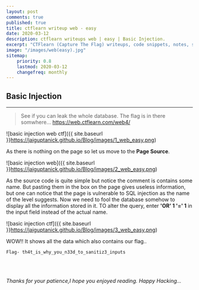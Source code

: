 ```yaml
---
layout: post
comments: true
published: true
title: ctflearn writeup web - easy
date: 2020-03-12
description: ctflearn writeups web | easy | Basic Injection.
excerpt: "CTFlearn (Capture The Flag) writeups, code snippets, notes, scripts for beginners web(easy).."
image: "/images/web(easy).jpg"
sitemap:
    priority: 0.8
    lastmod: 2020-03-12
    changefreq: monthly
---
```


## Basic Injection

---
>See if you can leak the whole database. The flag is in there somwhere… 
https://web.ctflearn.com/web4/

![basic injection web ctf]({{ site.baseurl }}https://jaiguptanick.github.io/Blog/images/1_web_easy.png)

As there is nothing on the page so let us move to the **Page Source**.

![basic injection web]({{ site.baseurl }}https://jaiguptanick.github.io/Blog/images/2_web_easy.png)

As the source code is quite simple but notice the comment is contains some name.
But pasting them in the box on the page gives useless information, but one can notice that the page is vulnerable to SQL injection as the name of the level suggests.
Now we need to fool the database somehow to display all the information stored in it.
TO alter the query, enter **'OR' 1 '=' 1** in the input field instead of the actual name.

![basic injection ctf]({{ site.baseurl }}https://jaiguptanick.github.io/Blog/images/3_web_easy.png)

WOW!!
It shows all the data which also contains our flag..

```Flag- th4t_is_why_you_n33d_to_sanitiz3_inputs```

<br>
<br>

<i>Thanks for your patience,I hope you enjoyed reading. Happy Hacking... </i>
